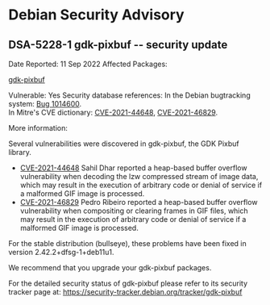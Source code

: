 
Debian Security Advisory
========================


DSA-5228-1 gdk-pixbuf -- security update
----------------------------------------



Date Reported:
11 Sep 2022
Affected Packages:

[gdk-pixbuf](https://packages.debian.org/src:gdk-pixbuf)

Vulnerable:
Yes
Security database references:
In the Debian bugtracking system: [Bug 1014600](https://bugs.debian.org/cgi-bin/bugreport.cgi?bug=1014600).  
In Mitre's CVE dictionary: [CVE-2021-44648](https://security-tracker.debian.org/tracker/CVE-2021-44648), [CVE-2021-46829](https://security-tracker.debian.org/tracker/CVE-2021-46829).  

More information:

Several vulnerabilities were discovered in gdk-pixbuf, the GDK
Pixbuf library.


* [CVE-2021-44648](https://security-tracker.debian.org/tracker/CVE-2021-44648)
Sahil Dhar reported a heap-based buffer overflow vulnerability when
 decoding the lzw compressed stream of image data, which may result
 in the execution of arbitrary code or denial of service if a
 malformed GIF image is processed.
* [CVE-2021-46829](https://security-tracker.debian.org/tracker/CVE-2021-46829)
Pedro Ribeiro reported a heap-based buffer overflow vulnerability
 when compositing or clearing frames in GIF files, which may result
 in the execution of arbitrary code or denial of service if a
 malformed GIF image is processed.


For the stable distribution (bullseye), these problems have been fixed in
version 2.42.2+dfsg-1+deb11u1.


We recommend that you upgrade your gdk-pixbuf packages.


For the detailed security status of gdk-pixbuf please refer to its
security tracker page at:
<https://security-tracker.debian.org/tracker/gdk-pixbuf>





